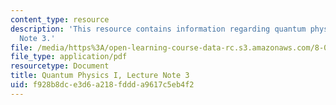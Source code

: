 ```yaml
---
content_type: resource
description: 'This resource contains information regarding quantum physics: Lecture
  Note 3.'
file: /media/https%3A/open-learning-course-data-rc.s3.amazonaws.com/8-04-quantum-physics-i-spring-2016/f928b8dce3d6a218fddda9617c5eb4f2_MIT8_04S16_LecNotes3.pdf
file_type: application/pdf
resourcetype: Document
title: Quantum Physics I, Lecture Note 3
uid: f928b8dc-e3d6-a218-fddd-a9617c5eb4f2
---
```

